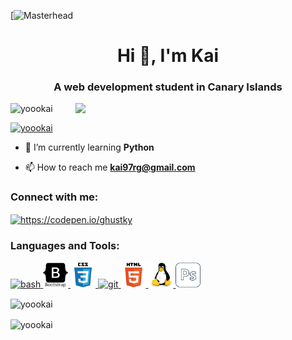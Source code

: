 [![Masterhead](https://favim.com/pd/p/orig/2019/02/07/anime-scenery-header-Favim.com-6879514.jpg)
<h1 align="center">Hi 👋, I'm Kai</h1>
<h3 align="center">A web development student in Canary Islands</h3>

<img  align="right" width="400px" src="https://animesher.com/orig/1/194/1949/19492/animesher.com_--serial-experiments-lain-1949211.gif">

<p align="left"> <img src="https://komarev.com/ghpvc/?username=yoookai&label=Profile%20views&color=0e75b6&style=flat" alt="yoookai" /> </p>

<p align="left"> <a href="https://github.com/ryo-ma/github-profile-trophy"><img src="https://github-profile-trophy.vercel.app/?username=yoookai" alt="yoookai" /></a> </p>

- 🌱 I’m currently learning **Python**

- 📫 How to reach me **kai97rg@gmail.com**

<h3 align="left">Connect with me:</h3>
<p align="left">
<a href="https://codepen.io/https://codepen.io/ghustky" target="blank"><img align="center" src="https://raw.githubusercontent.com/rahuldkjain/github-profile-readme-generator/master/src/images/icons/Social/codepen.svg" alt="https://codepen.io/ghustky" height="30" width="40" /></a>
</p>

<h3 align="left">Languages and Tools:</h3>
<p align="left"> <a href="https://www.gnu.org/software/bash/" target="_blank" rel="noreferrer"> <img src="https://www.vectorlogo.zone/logos/gnu_bash/gnu_bash-icon.svg" alt="bash" width="40" height="40"/> </a> <a href="https://getbootstrap.com" target="_blank" rel="noreferrer"> <img src="https://raw.githubusercontent.com/devicons/devicon/master/icons/bootstrap/bootstrap-plain-wordmark.svg" alt="bootstrap" width="40" height="40"/> </a> <a href="https://www.w3schools.com/css/" target="_blank" rel="noreferrer"> <img src="https://raw.githubusercontent.com/devicons/devicon/master/icons/css3/css3-original-wordmark.svg" alt="css3" width="40" height="40"/> </a> <a href="https://git-scm.com/" target="_blank" rel="noreferrer"> <img src="https://www.vectorlogo.zone/logos/git-scm/git-scm-icon.svg" alt="git" width="40" height="40"/> </a> <a href="https://www.w3.org/html/" target="_blank" rel="noreferrer"> <img src="https://raw.githubusercontent.com/devicons/devicon/master/icons/html5/html5-original-wordmark.svg" alt="html5" width="40" height="40"/> </a> <a href="https://www.linux.org/" target="_blank" rel="noreferrer"> <img src="https://raw.githubusercontent.com/devicons/devicon/master/icons/linux/linux-original.svg" alt="linux" width="40" height="40"/> </a> <a href="https://www.photoshop.com/en" target="_blank" rel="noreferrer"> <img src="https://raw.githubusercontent.com/devicons/devicon/master/icons/photoshop/photoshop-line.svg" alt="photoshop" width="40" height="40"/> </a> </p>

<p><img align="center" src="https://github-readme-stats.vercel.app/api/top-langs?username=yoookai&show_icons=true&locale=en&layout=compact" alt="yoookai" /></p>

<p><img align="center" src="https://github-readme-streak-stats.herokuapp.com/?user=yoookai&" alt="yoookai" /></p>
